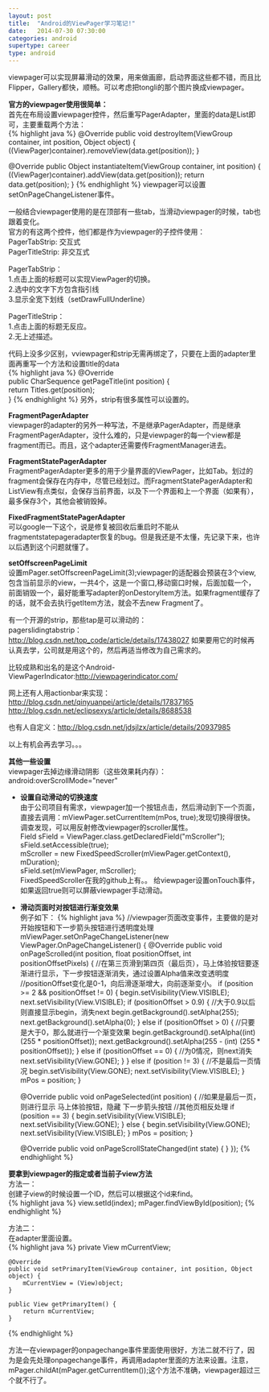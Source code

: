 ```yaml
---
layout: post
title:  "Android的ViewPager学习笔记!"
date:   2014-07-30 07:30:00
categories: android
supertype: career
type: android
---
```


viewpager可以实现屏幕滑动的效果，用来做画廊，启动界面这些都不错，而且比Flipper，Gallery都快，顺畅。可以考虑把tongli的那个图片换成viewpager。

**官方的viewpager使用很简单：**    
首先在布局设置viewpager控件，然后重写PagerAdapter，里面的data是List<View>即可，主要重载两个方法：  
{% highlight java %}
@Override
public void destroyItem(ViewGroup container, int position, Object object) {
	((ViewPager)container).removeView(data.get(position));
}

@Override
public Object instantiateItem(ViewGroup container, int position) {
	((ViewPager)container).addView(data.get(position));
	return data.get(position);
}
{% endhighlight %}
viewpager可以设置setOnPageChangeListener事件。

一般结合viewpager使用的是在顶部有一些tab，当滑动viewpager的时候，tab也跟着变化。  
官方的有这两个控件，他们都是作为viewpager的子控件使用：  
PagerTabStrip: 交互式  
PagerTitleStrip: 非交互式  

PagerTabStrip：  
1.点击上面的标题可以实现ViewPager的切换。  
2.选中的文字下方包含指引线  
3.显示全宽下划线（setDrawFullUnderline）

PagerTitleStrip：  
1.点击上面的标题无反应。  
2.无上述描述。

代码上没多少区别，vviewpager和strip无需再绑定了，只要在上面的adapter里面再重写一个方法和设置title的data  
{% highlight java %}
@Override  
public CharSequence getPageTitle(int position)   {  
	 return Titles.get(position);  
}
{% endhighlight %}
另外，strip有很多属性可以设置的。

**FragmentPagerAdapter**  
viewpager的adapter的另外一种写法，不是继承PagerAdapter，而是继承FragmentPagerAdapter，没什么难的，只是viewpager的每一个view都是fragment而已。而且，这个adapter还需要传FragmentManager进去。

**FragmentStatePagerAdapter**  
FragmentPagerAdapter更多的用于少量界面的ViewPager，比如Tab。划过的fragment会保存在内存中，尽管已经划过。而FragmentStatePagerAdapter和ListView有点类似，会保存当前界面，以及下一个界面和上一个界面（如果有），最多保存3个，其他会被销毁掉。

**FixedFragmentStatePagerAdapter**  
可以google一下这个，说是修复被回收后重启时不能从fragmentstatepageradapter恢复的bug。但是我还是不太懂，先记录下来，也许以后遇到这个问题就懂了。

**setOffscreenPageLimit**  
设置mPager.setOffscreenPageLimit(3);viewpager的适配器会预装在3个view,包含当前显示的view，一共4个，这是一个窗口,移动窗口时候，后面加载一个，前面销毁一个，最好能重写adapter的onDestoryItem方法。如果fragment缓存了的话，就不会去执行getItem方法，就会不去new Fragment了。

有一个开源的strip，那些tap是可以滑动的：  
pagerslidingtabstrip：http://blog.csdn.net/top_code/article/details/17438027
如果要用它的时候再认真去学，公司就是用这个的，然后再适当修改为自己需求的。

比较成熟和出名的是这个Android-ViewPagerIndicator:http://viewpagerindicator.com/

网上还有人用actionbar来实现：  
http://blog.csdn.net/qinyuanpei/article/details/17837165
http://blog.csdn.net/eclipsexys/article/details/8688538

也有人自定义：http://blog.csdn.net/jdsjlzx/article/details/20937985

以上有机会再去学习。。。

**其他一些设置**  
viewpager去掉边缘滑动阴影（这些效果耗内存）：
android:overScrollMode="never"  

* **设置自动滑动的切换速度**  
由于公司项目有需求，viewpager加一个按钮点击，然后滑动到下一个页面，直接去调用：mViewPager.setCurrentItem(mPos, true);发现切换得很快。调查发现，可以用反射修改viewpager的scroller属性。  
Field sField = ViewPager.class.getDeclaredField("mScroller");  
sField.setAccessible(true);  
mScroller = new FixedSpeedScroller(mViewPager.getContext(), mDuration);  
sField.set(mViewPager, mScroller);  
FixedSpeedScroller在我的github上有。。 
给viewpager设置onTouch事件，如果返回true则可以屏蔽viewpager手动滑动。

* **滑动页面时对按钮进行渐变效果**  
例子如下：
{% highlight java %}
//viewpager页面改变事件，主要做的是对开始按钮和下一步箭头按钮进行透明度处理
mViewPager.setOnPageChangeListener(new ViewPager.OnPageChangeListener() {
	@Override
	public void onPageScrolled(int position, float positionOffset, int positionOffsetPixels) {
		//在第三页滑到第四页（最后页），马上体验按钮要逐渐进行显示，下一步按钮逐渐消失，通过设置Alpha值来改变透明度
		//positionOffset变化是0-1，向后滑逐渐增大，向前逐渐变小。
		if (position >= 2 && positionOffset != 0) {
			begin.setVisibility(View.VISIBLE);
			next.setVisibility(View.VISIBLE);
			if (positionOffset > 0.9) {
				//大于0.9以后则直接显示begin，消失next
				begin.getBackground().setAlpha(255);
				next.getBackground().setAlpha(0);
			} else if (positionOffset > 0) {
				//只要是大于0，那么就进行一个渐变效果
				begin.getBackground().setAlpha((int) (255 * positionOffset));
				next.getBackground().setAlpha(255 - (int) (255 * positionOffset));
			} else if (positionOffset == 0) {
				//为0情况，则next消失
				next.setVisibility(View.GONE);
			}
		} else if (position != 3) {
			//不是最后一页情况
			begin.setVisibility(View.GONE);
			next.setVisibility(View.VISIBLE);
		}
		mPos = position;
	}

	@Override
	public void onPageSelected(int position) {
		//如果是最后一页，则进行显示 马上体验按钮，隐藏 下一步箭头按钮
		//其他页相反处理
		if (position == 3) {
			begin.setVisibility(View.VISIBLE);
			next.setVisibility(View.GONE);
		} else {
			begin.setVisibility(View.GONE);
			next.setVisibility(View.VISIBLE);
		}
		mPos = position;
	}

	@Override
	public void onPageScrollStateChanged(int state) {
	}
});
{% endhighlight %}

**要拿到viewpager的指定或者当前子view方法**  
方法一：  
创建子view的时候设置一个ID，然后可以根据这个id来find。  
{% highlight java %}
view.setId(index);
mPager.findViewById(position);
{% endhighlight %}  

方法二：  
在adapter里面设置。  
{% highlight java %}
	private View mCurrentView;

	@Override
	public void setPrimaryItem(ViewGroup container, int position, Object object) {
		mCurrentView = (View)object;
	}

	public View getPrimaryItem() {
		return mCurrentView;
	}
{% endhighlight %}

方法一在viewpager的onpagechange事件里面使用很好，方法二就不行了，因为是会先处理onpagechange事件，再调用adapter里面的方法来设置。注意，mPager.childAt(mPager.getCurrentItem());这个方法不准确，viewpager超过三个就不行了。